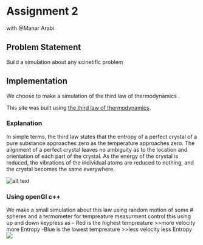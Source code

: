 

# Assignment 2

with @Manar Arabi

## Problem Statement

Build a simulation about any scinetific problem 
  
 ## Implementation
  
  We choose to make a simulation of the third law of thermodynamics .
  
  
This site was built using [the third law of thermodynamics](https://en.wikipedia.org/wiki/Third_law_of_thermodynamics).

 ### Explanation

In simple terms, the third law states that the entropy of a perfect crystal of a pure substance approaches zero as the temperature approaches zero. The alignment of a perfect crystal leaves no ambiguity as to the location and orientation of each part of the crystal. As the energy of the crystal is reduced, the vibrations of the individual atoms are reduced to nothing, and the crystal becomes the same everywhere.

![alt text](https://github.com/Wafaaismail/ComputerGraphics-OpenGL/blob/master/Third%20Law%20of%20Thermodyn/Laws-of-Thermodynamics-1600X900%20(1).png)

### Using openGl c++

We make a small simulation about this law using random motion of some # spheres and a termometer for tempreature measurment control this using up and down keypress as
                      - Red is the highest tempreature >>more velocity more Entropy
                      -Blue is the lowest tempreature  >>less velocity less Entropy
 ![](gifthermo.gif)






